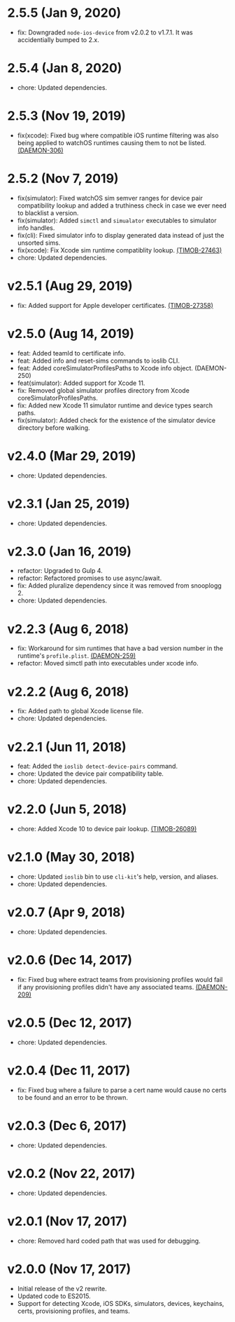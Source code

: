 # 2.5.5 (Jan 9, 2020)

 * fix: Downgraded `node-ios-device` from v2.0.2 to v1.7.1. It was accidentially bumped to 2.x.

# 2.5.4 (Jan 8, 2020)

 * chore: Updated dependencies.

# 2.5.3 (Nov 19, 2019)

 * fix(xcode): Fixed bug where compatible iOS runtime filtering was also being applied to watchOS
   runtimes causing them to not be listed.
   [(DAEMON-306)](https://jira.appcelerator.org/browse/DAEMON-306)

# 2.5.2 (Nov 7, 2019)

 * fix(simulator): Fixed watchOS sim semver ranges for device pair compatibility lookup and added a
   truthiness check in case we ever need to blacklist a version.
 * fix(simulator): Added `simctl` and `simualator` executables to simulator info handles.
 * fix(cli): Fixed simulator info to display generated data instead of just the unsorted sims.
 * fix(xcode): Fix Xcode sim runtime compatiblity lookup.
   [(TIMOB-27463)](https://jira.appcelerator.org/browse/TIMOB-27463)
 * chore: Updated dependencies.

# v2.5.1 (Aug 29, 2019)

 * fix: Added support for Apple developer certificates.
   [(TIMOB-27358)](https://jira.appcelerator.org/browse/TIMOB-27358)

# v2.5.0 (Aug 14, 2019)

 * feat: Added teamId to certificate info.
 * feat: Added info and reset-sims commands to ioslib CLI.
 * feat: Added coreSimulatorProfilesPaths to Xcode info object. (DAEMON-250)
 * feat(simulator): Added support for Xcode 11.
 * fix: Removed global simulator profiles directory from Xcode coreSimulatorProfilesPaths.
 * fix: Added new Xcode 11 simulator runtime and device types search paths.
 * fix(simulator): Added check for the existence of the simulator device directory before walking.

# v2.4.0 (Mar 29, 2019)

 * chore: Updated dependencies.

# v2.3.1 (Jan 25, 2019)

 * chore: Updated dependencies.

# v2.3.0 (Jan 16, 2019)

 * refactor: Upgraded to Gulp 4.
 * refactor: Refactored promises to use async/await.
 * fix: Added pluralize dependency since it was removed from snooplogg 2.
 * chore: Updated dependencies.

# v2.2.3 (Aug 6, 2018)

 * fix: Workaround for sim runtimes that have a bad version number in the runtime's
   `profile.plist`. [(DAEMON-259)](https://jira.appcelerator.org/browse/DAEMON-259)
 * refactor: Moved simctl path into executables under xcode info.

# v2.2.2 (Aug 6, 2018)

 * fix: Added path to global Xcode license file.
 * chore: Updated dependencies.

# v2.2.1 (Jun 11, 2018)

 * feat: Added the `ioslib detect-device-pairs` command.
 * chore: Updated the device pair compatibility table.
 * chore: Updated dependencies.

# v2.2.0 (Jun 5, 2018)

 * chore: Added Xcode 10 to device pair lookup.
   [(TIMOB-26089)](https://jira.appcelerator.org/browse/TIMOB-26089)

# v2.1.0 (May 30, 2018)

 * chore: Updated `ioslib` bin to use `cli-kit`'s help, version, and aliases.
 * chore: Updated dependencies.

# v2.0.7 (Apr 9, 2018)

 * chore: Updated dependencies.

# v2.0.6 (Dec 14, 2017)

 * fix: Fixed bug where extract teams from provisioning profiles would fail if any provisioning
   profiles didn't have any associated teams.
   [(DAEMON-209)](https://jira.appcelerator.org/browse/DAEMON-209)

# v2.0.5 (Dec 12, 2017)

 * chore: Updated dependencies.

# v2.0.4 (Dec 11, 2017)

 * fix: Fixed bug where a failure to parse a cert name would cause no certs to be found and an
   error to be thrown.

# v2.0.3 (Dec 6, 2017)

 * chore: Updated dependencies.

# v2.0.2 (Nov 22, 2017)

 * chore: Updated dependencies.

# v2.0.1 (Nov 17, 2017)

 * chore: Removed hard coded path that was used for debugging.

# v2.0.0 (Nov 17, 2017)

 * Initial release of the v2 rewrite.
 * Updated code to ES2015.
 * Support for detecting Xcode, iOS SDKs, simulators, devices, keychains, certs, provisioning
   profiles, and teams.
